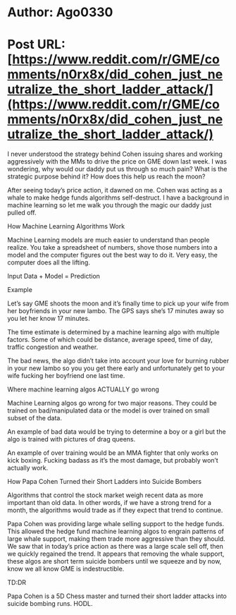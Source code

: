 # Author: Ago0330
# Post URL: [https://www.reddit.com/r/GME/comments/n0rx8x/did_cohen_just_neutralize_the_short_ladder_attack/](https://www.reddit.com/r/GME/comments/n0rx8x/did_cohen_just_neutralize_the_short_ladder_attack/)


I never understood the strategy behind Cohen issuing shares and working aggressively with the MMs to drive the price on GME down last week. I was wondering, why would our daddy put us through so much pain? What is the strategic purpose behind it? How does this help us reach the moon?

After seeing today’s price action, it dawned on me. Cohen was acting as a whale to make hedge funds algorithms self-destruct. I have a background in machine learning so let me walk you through the magic our daddy just pulled off.


How Machine Learning Algorithms Work

Machine Learning models are much easier to understand than people realize. You take a spreadsheet of numbers, shove those numbers into a model and the computer figures out the best way to do it. Very easy, the computer does all the lifting.

Input Data + Model = Prediction

Example

Let’s say GME shoots the moon and it’s finally time to pick up your wife from her boyfriends in your new lambo. The GPS says she’s 17 minutes away so you let her know 17 minutes. 

The time estimate is determined by a machine learning algo with multiple factors. Some of which could be distance, average speed, time of day, traffic congestion and weather. 

The bad news, the algo didn’t take into account your love for burning rubber in your new lambo so you you get there early and unfortunately get to your wife fucking her boyfriend one last time. 

Where machine learning algos ACTUALLY go wrong

Machine Learning algos go wrong for two major reasons. They could be trained on bad/manipulated data or the model is over trained on small subset of the data.

An example of bad data would be trying to determine a boy or a girl but the algo is trained with pictures of drag queens.

An example of over training would be an MMA fighter that only works on kick boxing. Fucking badass as it’s the most damage, but probably won’t actually work. 

How Papa Cohen Turned their Short Ladders into Suicide Bombers

Algorithms that control the stock market weigh recent data as more important than old data. In other words, if we have a strong trend for a month, the algorithms would trade as if they expect that trend to continue.

Papa Cohen was providing large whale selling support to the hedge funds. This allowed the hedge fund machine learning algos to engrain patterns of large whale support, making them trade more aggressive than they should. We saw that in today’s price action as there was a large scale sell off, then we quickly regained the trend. It appears that removing the whale support, these algos are short term suicide bombers until we squeeze and by now, know we all know GME is indestructible. 

TD:DR

Papa Cohen is a 5D Chess master and turned their short ladder attacks into suicide bombing runs. HODL.